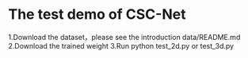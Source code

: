 # The test demo of CSC-Net

1.Download the dataset，please see the introduction data/README.md  
2.Download the trained weight
3.Run python test\_2d.py or test\_3d.py

